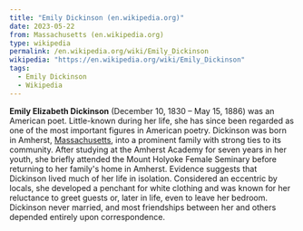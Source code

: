 ```yaml
---
title: "Emily Dickinson (en.wikipedia.org)"
date: 2023-05-22
from: Massachusetts (en.wikipedia.org)
type: wikipedia
permalink: /en.wikipedia.org/wiki/Emily_Dickinson
wikipedia: "https://en.wikipedia.org/wiki/Emily_Dickinson"
tags:
  - Emily Dickinson
  - Wikipedia
---
```

**Emily Elizabeth Dickinson** (December 10, 1830 – May 15, 1886) was an American poet. Little-known during her life, she has since been regarded as one of the most important figures in American poetry. Dickinson was born in Amherst, [Massachusetts](/en.wikipedia.org/wiki/Massachusetts), into a prominent family with strong ties to its community. After studying at the Amherst Academy for seven years in her youth, she briefly attended the Mount Holyoke Female Seminary before returning to her family's home in Amherst. Evidence suggests that Dickinson lived much of her life in isolation. Considered an eccentric by locals, she developed a penchant for white clothing and was known for her reluctance to greet guests or, later in life, even to leave her bedroom. Dickinson never married, and most friendships between her and others depended entirely upon correspondence.